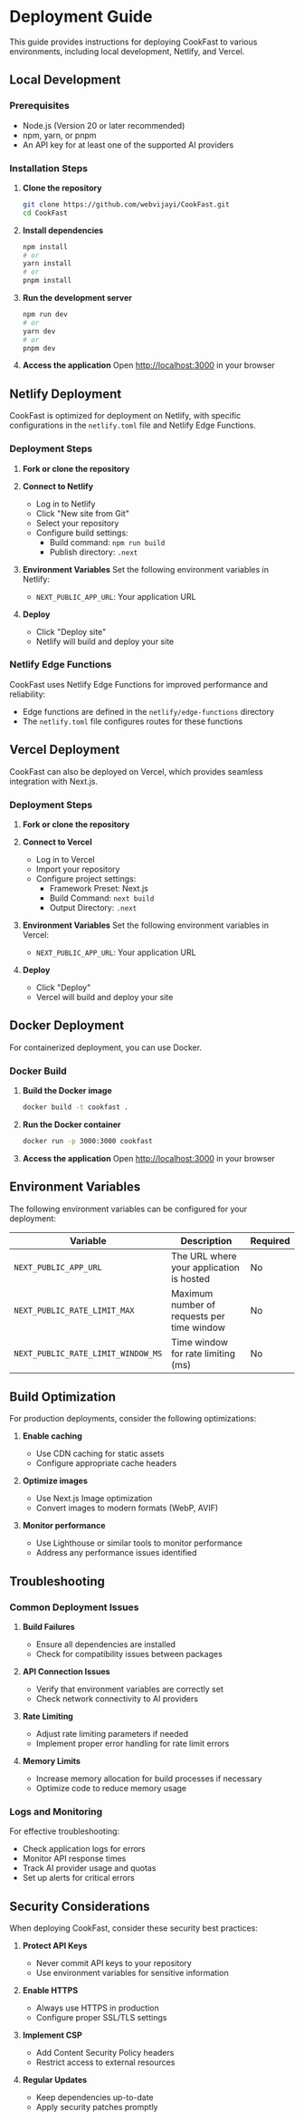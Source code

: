 # Deployment Guide

This guide provides instructions for deploying CookFast to various environments, including local development, Netlify, and Vercel.

## Local Development

### Prerequisites

- Node.js (Version 20 or later recommended)
- npm, yarn, or pnpm
- An API key for at least one of the supported AI providers

### Installation Steps

1. **Clone the repository**
   ```bash
   git clone https://github.com/webvijayi/CookFast.git
   cd CookFast
   ```

2. **Install dependencies**
   ```bash
   npm install
   # or
   yarn install
   # or
   pnpm install
   ```

3. **Run the development server**
   ```bash
   npm run dev
   # or
   yarn dev
   # or
   pnpm dev
   ```

4. **Access the application**
   Open [http://localhost:3000](http://localhost:3000) in your browser

## Netlify Deployment

CookFast is optimized for deployment on Netlify, with specific configurations in the `netlify.toml` file and Netlify Edge Functions.

### Deployment Steps

1. **Fork or clone the repository**

2. **Connect to Netlify**
   - Log in to Netlify
   - Click "New site from Git"
   - Select your repository
   - Configure build settings:
     - Build command: `npm run build`
     - Publish directory: `.next`

3. **Environment Variables**
   Set the following environment variables in Netlify:
   - `NEXT_PUBLIC_APP_URL`: Your application URL

4. **Deploy**
   - Click "Deploy site"
   - Netlify will build and deploy your site

### Netlify Edge Functions

CookFast uses Netlify Edge Functions for improved performance and reliability:

- Edge functions are defined in the `netlify/edge-functions` directory
- The `netlify.toml` file configures routes for these functions

## Vercel Deployment

CookFast can also be deployed on Vercel, which provides seamless integration with Next.js.

### Deployment Steps

1. **Fork or clone the repository**

2. **Connect to Vercel**
   - Log in to Vercel
   - Import your repository
   - Configure project settings:
     - Framework Preset: Next.js
     - Build Command: `next build`
     - Output Directory: `.next`

3. **Environment Variables**
   Set the following environment variables in Vercel:
   - `NEXT_PUBLIC_APP_URL`: Your application URL

4. **Deploy**
   - Click "Deploy"
   - Vercel will build and deploy your site

## Docker Deployment

For containerized deployment, you can use Docker.

### Docker Build

1. **Build the Docker image**
   ```bash
   docker build -t cookfast .
   ```

2. **Run the Docker container**
   ```bash
   docker run -p 3000:3000 cookfast
   ```

3. **Access the application**
   Open [http://localhost:3000](http://localhost:3000) in your browser

## Environment Variables

The following environment variables can be configured for your deployment:

| Variable | Description | Required |
|----------|-------------|----------|
| `NEXT_PUBLIC_APP_URL` | The URL where your application is hosted | No |
| `NEXT_PUBLIC_RATE_LIMIT_MAX` | Maximum number of requests per time window | No |
| `NEXT_PUBLIC_RATE_LIMIT_WINDOW_MS` | Time window for rate limiting (ms) | No |

## Build Optimization

For production deployments, consider the following optimizations:

1. **Enable caching**
   - Use CDN caching for static assets
   - Configure appropriate cache headers

2. **Optimize images**
   - Use Next.js Image optimization
   - Convert images to modern formats (WebP, AVIF)

3. **Monitor performance**
   - Use Lighthouse or similar tools to monitor performance
   - Address any performance issues identified

## Troubleshooting

### Common Deployment Issues

1. **Build Failures**
   - Ensure all dependencies are installed
   - Check for compatibility issues between packages

2. **API Connection Issues**
   - Verify that environment variables are correctly set
   - Check network connectivity to AI providers

3. **Rate Limiting**
   - Adjust rate limiting parameters if needed
   - Implement proper error handling for rate limit errors

4. **Memory Limits**
   - Increase memory allocation for build processes if necessary
   - Optimize code to reduce memory usage

### Logs and Monitoring

For effective troubleshooting:

- Check application logs for errors
- Monitor API response times
- Track AI provider usage and quotas
- Set up alerts for critical errors

## Security Considerations

When deploying CookFast, consider these security best practices:

1. **Protect API Keys**
   - Never commit API keys to your repository
   - Use environment variables for sensitive information

2. **Enable HTTPS**
   - Always use HTTPS in production
   - Configure proper SSL/TLS settings

3. **Implement CSP**
   - Add Content Security Policy headers
   - Restrict access to external resources

4. **Regular Updates**
   - Keep dependencies up-to-date
   - Apply security patches promptly 